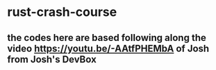 # rust-crash-course
## the codes here are based following along the video https://youtu.be/-AAtfPHEMbA of Josh from Josh's DevBox
